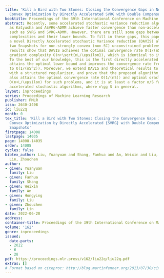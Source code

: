 ```yaml
---
title: 'Kill a Bird with Two Stones: Closing the Convergence Gaps in Non-Strongly
  Convex Optimization by Directly Accelerated SVRG with Double Compensation and Snapshots'
booktitle: Proceedings of the 39th International Conference on Machine Learning
abstract: Recently, some accelerated stochastic variance reduction algorithms such
  as Katyusha and ASVRG-ADMM achieve faster convergence than non-accelerated methods
  such as SVRG and SVRG-ADMM. However, there are still some gaps between the oracle
  complexities and their lower bounds. To fill in these gaps, this paper proposes
  a novel Directly Accelerated stochastic Variance reductIon (DAVIS) algorithm with
  two Snapshots for non-strongly convex (non-SC) unconstrained problems. Our theoretical
  results show that DAVIS achieves the optimal convergence rate O(1/(nS^2)) and optimal
  gradient complexity O(n+\sqrt{nL/\epsilon}), which is identical to its lower bound.
  To the best of our knowledge, this is the first directly accelerated algorithm that
  attains the optimal lower bound and improves the convergence rate from O(1/S^2)
  to O(1/(nS^2)). Moreover, we extend DAVIS and theoretical results to non-SC problems
  with a structured regularizer, and prove that the proposed algorithm with double-snapshots
  also attains the optimal convergence rate O(1/(nS)) and optimal oracle complexity
  O(n+L/\epsilon) for such problems, and it is at least a factor n/S faster than existing
  accelerated stochastic algorithms, where n\gg S in general.
layout: inproceedings
series: Proceedings of Machine Learning Research
publisher: PMLR
issn: 2640-3498
id: liu22q
month: 0
tex_title: 'Kill a Bird with Two Stones: Closing the Convergence Gaps in Non-Strongly
  Convex Optimization by Directly Accelerated {SVRG} with Double Compensation and
  Snapshots'
firstpage: 14008
lastpage: 14035
page: 14008-14035
order: 14008
cycles: false
bibtex_author: Liu, Yuanyuan and Shang, Fanhua and An, Weixin and Liu, Hongying and
  Lin, Zhouchen
author:
- given: Yuanyuan
  family: Liu
- given: Fanhua
  family: Shang
- given: Weixin
  family: An
- given: Hongying
  family: Liu
- given: Zhouchen
  family: Lin
date: 2022-06-28
address:
container-title: Proceedings of the 39th International Conference on Machine Learning
volume: '162'
genre: inproceedings
issued:
  date-parts:
  - 2022
  - 6
  - 28
pdf: https://proceedings.mlr.press/v162/liu22q/liu22q.pdf
extras: []
# Format based on citeproc: http://blog.martinfenner.org/2013/07/30/citeproc-yaml-for-bibliographies/
---
```

